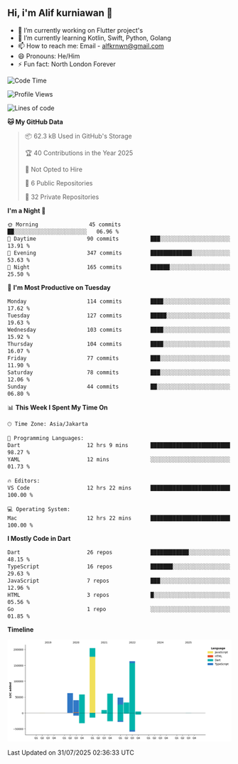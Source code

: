 ## Hi, i'm Alif kurniawan 👋

- 🔭 I’m currently working on Flutter project's
- 🌱 I’m currently learning Kotlin, Swift, Python, Golang
- 📫 How to reach me: Email - alfkrnwn@gmail.com
- 😄 Pronouns: He/Him
- ⚡ Fun fact: North London Forever

<!--START_SECTION:waka-->
![Code Time](http://img.shields.io/badge/Code%20Time-162%20hrs%2043%20mins-blue)

![Profile Views](http://img.shields.io/badge/Profile%20Views-16-blue)

![Lines of code](https://img.shields.io/badge/From%20Hello%20World%20I%27ve%20Written-683.7%20thousand%20lines%20of%20code-blue)

**🐱 My GitHub Data** 

> 📦 62.3 kB Used in GitHub's Storage 
 > 
> 🏆 40 Contributions in the Year 2025
 > 
> 🚫 Not Opted to Hire
 > 
> 📜 6 Public Repositories 
 > 
> 🔑 32 Private Repositories 
 > 
**I'm a Night 🦉** 

```text
🌞 Morning                45 commits          ██░░░░░░░░░░░░░░░░░░░░░░░   06.96 % 
🌆 Daytime                90 commits          ███░░░░░░░░░░░░░░░░░░░░░░   13.91 % 
🌃 Evening                347 commits         █████████████░░░░░░░░░░░░   53.63 % 
🌙 Night                  165 commits         ██████░░░░░░░░░░░░░░░░░░░   25.50 % 
```
📅 **I'm Most Productive on Tuesday** 

```text
Monday                   114 commits         ████░░░░░░░░░░░░░░░░░░░░░   17.62 % 
Tuesday                  127 commits         █████░░░░░░░░░░░░░░░░░░░░   19.63 % 
Wednesday                103 commits         ████░░░░░░░░░░░░░░░░░░░░░   15.92 % 
Thursday                 104 commits         ████░░░░░░░░░░░░░░░░░░░░░   16.07 % 
Friday                   77 commits          ███░░░░░░░░░░░░░░░░░░░░░░   11.90 % 
Saturday                 78 commits          ███░░░░░░░░░░░░░░░░░░░░░░   12.06 % 
Sunday                   44 commits          ██░░░░░░░░░░░░░░░░░░░░░░░   06.80 % 
```


📊 **This Week I Spent My Time On** 

```text
🕑︎ Time Zone: Asia/Jakarta

💬 Programming Languages: 
Dart                     12 hrs 9 mins       █████████████████████████   98.27 % 
YAML                     12 mins             ░░░░░░░░░░░░░░░░░░░░░░░░░   01.73 % 

🔥 Editors: 
VS Code                  12 hrs 22 mins      █████████████████████████   100.00 % 

💻 Operating System: 
Mac                      12 hrs 22 mins      █████████████████████████   100.00 % 
```

**I Mostly Code in Dart** 

```text
Dart                     26 repos            ████████████░░░░░░░░░░░░░   48.15 % 
TypeScript               16 repos            ███████░░░░░░░░░░░░░░░░░░   29.63 % 
JavaScript               7 repos             ███░░░░░░░░░░░░░░░░░░░░░░   12.96 % 
HTML                     3 repos             █░░░░░░░░░░░░░░░░░░░░░░░░   05.56 % 
Go                       1 repo              ░░░░░░░░░░░░░░░░░░░░░░░░░   01.85 % 
```



**Timeline**

![Lines of Code chart](https://raw.githubusercontent.com/awanderer11/awanderer11/main/assets/bar_graph.png)


 Last Updated on 31/07/2025 02:36:33 UTC
<!--END_SECTION:waka-->
